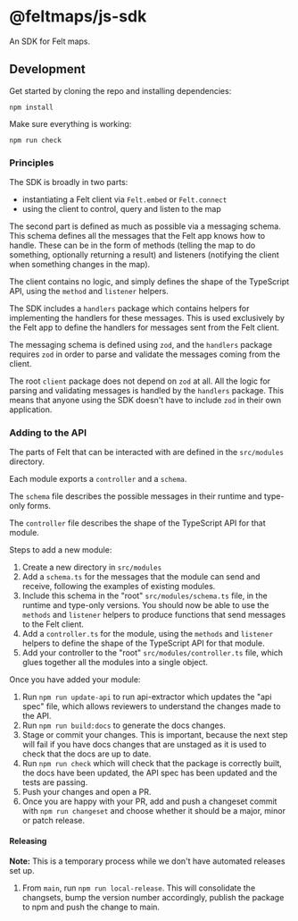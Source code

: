 # @feltmaps/js-sdk

An SDK for Felt maps.

## Development

Get started by cloning the repo and installing dependencies:

```
npm install
```

Make sure everything is working:

```
npm run check
```

### Principles

The SDK is broadly in two parts:

- instantiating a Felt client via `Felt.embed` or `Felt.connect`
- using the client to control, query and listen to the map

The second part is defined as much as possible via a messaging schema. This schema defines
all the messages that the Felt app knows how to handle. These can be in the form of
methods (telling the map to do something, optionally returning a result) and listeners
(notifying the client when something changes in the map).

The client contains no logic, and simply defines the shape of the TypeScript API, using
the `method` and `listener` helpers.

The SDK includes a `handlers` package which contains helpers for implementing the
handlers for these messages. This is used exclusively by the Felt app to define the
handlers for messages sent from the Felt client.

The messaging schema is defined using `zod`, and the `handlers` package requires `zod` in
order to parse and validate the messages coming from the client.

The root `client` package does not depend on `zod` at all. All the logic for parsing and
validating messages is handled by the `handlers` package. This means that anyone using the
SDK doesn't have to include `zod` in their own application.

### Adding to the API

The parts of Felt that can be interacted with are defined in the `src/modules` directory.

Each module exports a `controller` and a `schema`.

The `schema` file describes the possible messages in their runtime and type-only forms.

The `controller` file describes the shape of the TypeScript API for that module.

Steps to add a new module:

1. Create a new directory in `src/modules`
2. Add a `schema.ts` for the messages that the module can send and receive, following the
   examples of existing modules.
3. Include this schema in the "root" `src/modules/schema.ts` file, in the runtime and type-only
   versions. You should now be able to use the `methods` and `listener` helpers
   to produce functions that send messages to the Felt client.
4. Add a `controller.ts` for the module, using the `methods` and `listener` helpers
   to define the shape of the TypeScript API for that module.
5. Add your controller to the "root" `src/modules/controller.ts` file, which glues together
   all the modules into a single object.

Once you have added your module:

1. Run `npm run update-api` to run api-extractor which updates the "api spec" file, which allows
   reviewers to understand the changes made to the API.
2. Run `npm run build:docs` to generate the docs changes.
3. Stage or commit your changes. This is important, because the next step will fail if you have
   docs changes that are unstaged as it is used to check that the docs are up to date.
4. Run `npm run check` which will check that the package is correctly built, the docs have been
   updated, the API spec has been updated and the tests are passing.
5. Push your changes and open a PR.
6. Once you are happy with your PR, add and push a changeset commit with `npm run changeset` and
   choose whether it should be a major, minor or patch release.

#### Releasing

**Note:** This is a temporary process while we don't have automated releases set up.

1. From `main`, run `npm run local-release`. This will consolidate the changsets, bump the version
   number accordingly, publish the package to npm and push the change to main.
